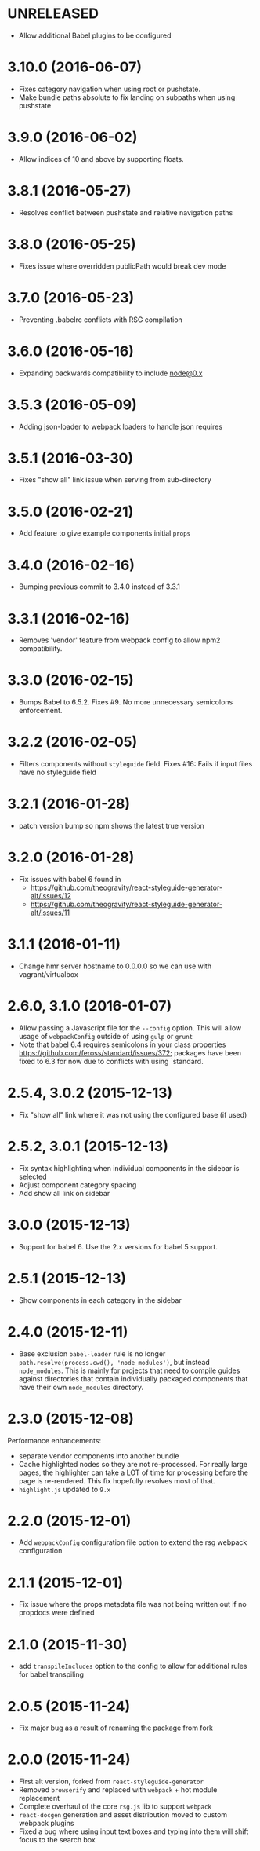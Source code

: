 # UNRELEASED
  * Allow additional Babel plugins to be configured

# 3.10.0 (2016-06-07)
  * Fixes category navigation when using root or pushstate.
  * Make bundle paths absolute to fix landing on subpaths when using pushstate

# 3.9.0 (2016-06-02)
  * Allow indices of 10 and above by supporting floats.

# 3.8.1 (2016-05-27)
  * Resolves conflict between pushstate and relative navigation paths

# 3.8.0 (2016-05-25)
  * Fixes issue where overridden publicPath would break dev mode

# 3.7.0 (2016-05-23)
  * Preventing .babelrc conflicts with RSG compilation

# 3.6.0 (2016-05-16)
  * Expanding backwards compatibility to include node@0.x

# 3.5.3 (2016-05-09)
  * Adding json-loader to webpack loaders to handle json requires

# 3.5.1 (2016-03-30)
  * Fixes "show all" link issue when serving from sub-directory

# 3.5.0 (2016-02-21)
  * Add feature to give example components initial `props`

# 3.4.0 (2016-02-16)
  * Bumping previous commit to 3.4.0 instead of 3.3.1

# 3.3.1 (2016-02-16)
  * Removes 'vendor' feature from webpack config to allow npm2 compatibility.

# 3.3.0 (2016-02-15)

  * Bumps Babel to 6.5.2. Fixes #9. No more unnecessary semicolons enforcement.

# 3.2.2 (2016-02-05)

  * Filters components without `styleguide` field. Fixes #16: Fails if input files have no styleguide field

# 3.2.1 (2016-01-28)

  * patch version bump so npm shows the latest true version

# 3.2.0 (2016-01-28)

  * Fix issues with babel 6 found in
    * https://github.com/theogravity/react-styleguide-generator-alt/issues/12
    * https://github.com/theogravity/react-styleguide-generator-alt/issues/11

# 3.1.1 (2016-01-11)

  * Change hmr server hostname to 0.0.0.0 so we can use with vagrant/virtualbox

# 2.6.0, 3.1.0 (2016-01-07)

  * Allow passing a Javascript file for the `--config` option. This will allow usage of `webpackConfig` outside of using `gulp` or `grunt`
  * Note that babel 6.4 requires semicolons in your class properties https://github.com/feross/standard/issues/372; packages have been fixed to 6.3 for now due to conflicts with using `standard.

# 2.5.4, 3.0.2 (2015-12-13)

  * Fix "show all" link where it was not using the configured base (if used)

# 2.5.2, 3.0.1 (2015-12-13)

  * Fix syntax highlighting when individual components in the sidebar is selected
  * Adjust component category spacing
  * Add show all link on sidebar

# 3.0.0 (2015-12-13)

  * Support for babel 6. Use the 2.x versions for babel 5 support.

# 2.5.1 (2015-12-13)

  * Show components in each category in the sidebar

# 2.4.0 (2015-12-11)

  * Base exclusion `babel-loader` rule is no longer `path.resolve(process.cwd(), 'node_modules')`, but instead `node_modules`. This is mainly for projects that need to compile guides against directories that contain individually packaged components that have their own `node_modules` directory.

# 2.3.0 (2015-12-08)

  Performance enhancements:

  * separate vendor components into another bundle
  * Cache highlighted nodes so they are not re-processed. For really large pages, the highlighter can take a LOT of time for processing before the page is re-rendered. This fix hopefully resolves most of that.
  * `highlight.js` updated to `9.x`

# 2.2.0 (2015-12-01)

  * Add `webpackConfig` configuration file option to extend the rsg webpack configuration

# 2.1.1 (2015-12-01)

  * Fix issue where the props metadata file was not being written out if no propdocs were defined

# 2.1.0 (2015-11-30)

  * add `transpileIncludes` option to the config to allow for additional rules for babel transpiling

# 2.0.5 (2015-11-24)

  * Fix major bug as a result of renaming the package from fork

# 2.0.0 (2015-11-24)

  * First alt version, forked from `react-styleguide-generator`
  * Removed `browserify` and replaced with `webpack` + hot module replacement
  * Complete overhaul of the core `rsg.js` lib to support `webpack`
  * `react-docgen` generation and asset distribution moved to custom webpack plugins
  * Fixed a bug where using input text boxes and typing into them will shift focus to the search box
